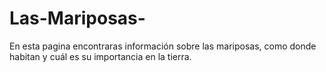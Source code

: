 # Las-Mariposas-
En esta pagina encontraras información sobre las mariposas, como donde habitan y cuál es su importancia en la tierra.   
